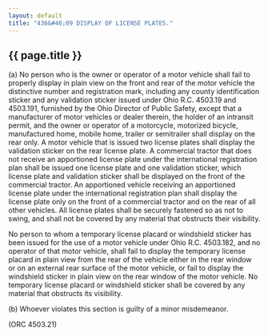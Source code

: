 ```yaml
---
layout: default 
title: "436&#46;09 DISPLAY OF LICENSE PLATES."
---
```


{{ page.title }}
----------------

​(a) No person who is the owner or operator of a motor vehicle shall
fail to properly display in plain view on the front and rear of the
motor vehicle the distinctive number and registration mark, including
any county identification sticker and any validation sticker issued
under Ohio R.C. 4503.19 and 4503.191, furnished by the Ohio Director of
Public Safety, except that a manufacturer of motor vehicles or dealer
therein, the holder of an intransit permit, and the owner or operator of
a motorcycle, motorized bicycle, manufactured home, mobile home, trailer
or semitrailer shall display on the rear only. A motor vehicle that is
issued two license plates shall display the validation sticker on the
rear license plate. A commercial tractor that does not receive an
apportioned license plate under the international registration plan
shall be issued one license plate and one validation sticker, which
license plate and validation sticker shall be displayed on the front of
the commercial tractor. An apportioned vehicle receiving an apportioned
license plate under the international registration plan shall display
the license plate only on the front of a commercial tractor and on the
rear of all other vehicles. All license plates shall be securely
fastened so as not to swing, and shall not be covered by any material
that obstructs their visibility.

No person to whom a temporary license placard or windshield sticker has
been issued for the use of a motor vehicle under Ohio R.C. 4503.182, and
no operator of that motor vehicle, shall fail to display the temporary
license placard in plain view from the rear of the vehicle either in the
rear window or on an external rear surface of the motor vehicle, or fail
to display the windshield sticker in plain view on the rear window of
the motor vehicle. No temporary license placard or windshield sticker
shall be covered by any material that obstructs its visibility.

​(b) Whoever violates this section is guilty of a minor misdemeanor.

(ORC 4503.21)
